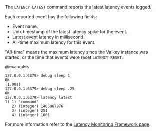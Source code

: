 The `LATENCY LATEST` command reports the latest latency events logged.

Each reported event has the following fields:

* Event name.
* Unix timestamp of the latest latency spike for the event.
* Latest event latency in millisecond.
* All-time maximum latency for this event.

"All-time" means the maximum latency since the Valkey instance was
started, or the time that events were reset `LATENCY RESET`.

@examples

```
127.0.0.1:6379> debug sleep 1
OK
(1.00s)
127.0.0.1:6379> debug sleep .25
OK
127.0.0.1:6379> latency latest
1) 1) "command"
   2) (integer) 1405067976
   3) (integer) 251
   4) (integer) 1001
```

For more information refer to the [Latency Monitoring Framework page][lm].

[lm]: /topics/latency-monitor
